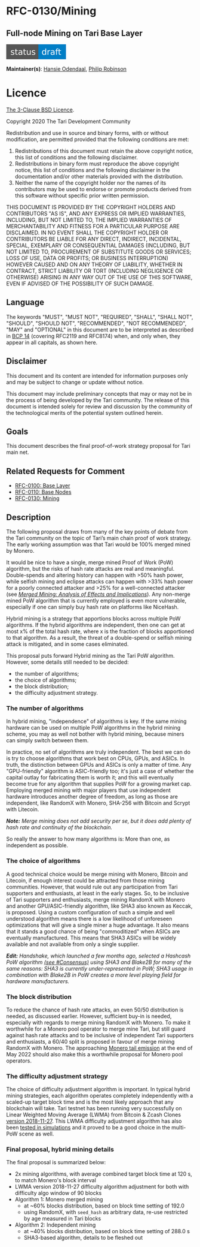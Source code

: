 # RFC-0130/Mining

## Full-node Mining on Tari Base Layer

![status: draft](theme/images/status-draft.svg)

**Maintainer(s)**: [Hansie Odendaal](https://github.com/hansieodendaal), [Philip Robinson](https://github.com/philipr-za)

# Licence

[ The 3-Clause BSD Licence](https://opensource.org/licenses/BSD-3-Clause).

Copyright 2020 The Tari Development Community

Redistribution and use in source and binary forms, with or without modification, are permitted provided that the
following conditions are met:

1. Redistributions of this document must retain the above copyright notice, this list of conditions and the following
   disclaimer.
2. Redistributions in binary form must reproduce the above copyright notice, this list of conditions and the following
   disclaimer in the documentation and/or other materials provided with the distribution.
3. Neither the name of the copyright holder nor the names of its contributors may be used to endorse or promote products
   derived from this software without specific prior written permission.

THIS DOCUMENT IS PROVIDED BY THE COPYRIGHT HOLDERS AND CONTRIBUTORS "AS IS", AND ANY EXPRESS OR IMPLIED WARRANTIES,
INCLUDING, BUT NOT LIMITED TO, THE IMPLIED WARRANTIES OF MERCHANTABILITY AND FITNESS FOR A PARTICULAR PURPOSE ARE
DISCLAIMED. IN NO EVENT SHALL THE COPYRIGHT HOLDER OR CONTRIBUTORS BE LIABLE FOR ANY DIRECT, INDIRECT, INCIDENTAL,
SPECIAL, EXEMPLARY OR CONSEQUENTIAL DAMAGES (INCLUDING, BUT NOT LIMITED TO, PROCUREMENT OF SUBSTITUTE GOODS OR
SERVICES; LOSS OF USE, DATA OR PROFITS; OR BUSINESS INTERRUPTION) HOWEVER CAUSED AND ON ANY THEORY OF LIABILITY,
WHETHER IN CONTRACT, STRICT LIABILITY OR TORT (INCLUDING NEGLIGENCE OR OTHERWISE) ARISING IN ANY WAY OUT OF THE USE OF
THIS SOFTWARE, EVEN IF ADVISED OF THE POSSIBILITY OF SUCH DAMAGE.

## Language

The keywords "MUST", "MUST NOT", "REQUIRED", "SHALL", "SHALL NOT", "SHOULD", "SHOULD NOT", "RECOMMENDED", 
"NOT RECOMMENDED", "MAY" and "OPTIONAL" in this document are to be interpreted as described in 
[BCP 14](https://tools.ietf.org/html/bcp14) (covering RFC2119 and RFC8174) when, and only when, they appear in all capitals, as 
shown here.

## Disclaimer

This document and its content are intended for information purposes only and may be subject to change or update
without notice.

This document may include preliminary concepts that may or may not be in the process of being developed by the Tari
community. The release of this document is intended solely for review and discussion by the community of the
technological merits of the potential system outlined herein.

## Goals

This document describes the final proof-of-work strategy proposal for Tari main net.

## Related Requests for Comment

* [RFC-0100: Base Layer](RFC-0100_BaseLayer.md)
* [RFC-0110: Base Nodes](RFC-0110_BaseNodes.md)
* [RFC-0130: Mining](RFC-0130_Mining.md)

## Description

The following proposal draws from many of the key points of debate from the Tari community on the topic of Tari’s
main chain proof of work strategy. The early working assumption was that Tari would be 100% merged mined by Monero.

It would be nice to have a single, merge mined Proof of Work (PoW) algorithm, but the risks of hash rate attacks are 
real and meaningful. Double-spends and altering history can happen with >50% hash power, while selfish mining and 
eclipse attacks can happen with >33% hash power for a poorly connected attacker and >25% for a well-connected attacker 
(see [_Merged Mining: Analysis of Effects and Implications_](http://repositum.tuwien.ac.at/obvutwhs/download/pdf/2315652)).
Any non-merge mined PoW algorithm that is currently employed is even more vulnerable, especially if one can simply buy
hash rate on platforms like NiceHash.

Hybrid mining is a strategy that apportions blocks across multiple PoW algorithms. If the hybrid algorithms are
independent, then one can get at most x% of the total hash rate, where x is the fraction of blocks apportioned to that
algorithm. As a result, the threat of a double-spend or selfish mining attack is mitigated, and in some cases
eliminated.

This proposal puts forward Hybrid mining as the Tari PoW algorithm. However, some details still needed to be decided:

* the number of algorithms;
* the choice of algorithms;
* the block distribution;
* the difficulty adjustment strategy.

### The number of algorithms

In hybrid mining, "independence" of algorithms is key. If the same mining hardware can be used on multiple PoW
algorithms in the hybrid mining scheme, you may as well not bother with hybrid mining, because miners can simply
switch between them.

In practice, no set of algorithms are truly independent. The best we can do is try to choose algorithms that work best
on CPUs, GPUs, and ASICs. In truth, the distinction between GPUs and ASICs is only a matter of time. Any "GPU-friendly"
algorithm is ASIC-friendly too; it's just a case of whether the capital outlay for fabricating them is worth it; and
this will eventually become true for any algorithm that supplies PoW for a growing market cap. Employing merged mining
with major players that use independent hardware introduces another degree of freedom, as long as those are independent,
like RandomX with Monero, SHA-256 with Bitcoin and Scrypt with Litecoin.

_**Note:** Merge mining does not add security per se, but it does add plenty of hash rate and continuity of the blockchain._

So really the answer to how many algorithms is: More than one, as independent as possible.

### The choice of algorithms

A good technical choice would be merge mining with Monero, Bitcoin and Litecoin, if enough interest could be
attracted from those mining communities. However, that would rule out any participation from Tari supporters and
enthusiasts, at least in the early stages. So, to be inclusive of Tari supporters and enthusiasts, merge mining RandomX
with Monero and another GPU/ASIC-friendly algorithm, like SHA3 also known as Keccak, is proposed. Using a custom
configuration of such a simple and well understood algorithm means there is a low likelihood of unforeseen optimizations
that will give a single miner a huge advantage. It also means that it stands a good chance of being "commoditized" when 
ASICs are eventually manufactured. This means that SHA3 ASICs will be widely available and not available from only a 
single supplier.

_**Edit:** Handshake, which launched a few months ago, selected a Hashcash PoW algorithm
[(see #Consensus)](https://handshake.org/files/handshake.txt) using SHA3 and Blake2B for many of the same reasons:
SHA3 is currently under-represented in PoW; SHA3 usage in combination with Blake2B in PoW creates a more level playing
field for hardware manufacturers._

### The block distribution

To reduce the chance of hash rate attacks, an even 50/50 distribution is needed, as discussed earlier. However,
sufficient buy-in is needed, especially with regards to merge mining RandomX with Monero. To make it worthwhile for a
Monero pool operator to merge mine Tari, but still guard against hash rate attacks and to be inclusive of independent
Tari supporters and enthusiasts, a 60/40 split is proposed in favour of merge mining RandomX with Monero. The
approaching [Monero tail emission](https://web.getmonero.org/resources/moneropedia/tail-emission.html) at the end of May
2022 should also make this a worthwhile proposal for Monero pool operators.

### The difficulty adjustment strategy

The choice of difficulty adjustment algorithm is important. In typical hybrid mining strategies, each algorithm operates
completely independently with a scaled-up target block time and is the most likely approach that any blockchain will
take. Tari testnet has been running very successfully on Linear Weighted Moving Average (LWMA) from Bitcoin & Zcash
Clones [version 2018-11-27](https://github.com/zawy12/difficulty-algorithms/issues/3#issuecomment-442129791). This LWMA
difficulty adjustment algorithm has also been
[tested in simulations](https://github.com/tari-labs/modelling/tree/master/scenarios/multi_pow_01) and it proved to be a
good choice in the multi-PoW scene as well.

### Final proposal, hybrid mining details

The final proposal is summarized below:

- 2x mining algorithms, with average combined target block time at 120 s, to match Monero's block interval
- LWMA version 2018-11-27 difficulty algorithm adjustment for both with difficulty algo window of 90 blocks
- Algorithm 1: Monero merged mining
  - at ~60% blocks distribution, based on block time setting of 192.0
  - using RandomX, with `seed_hash` as arbitrary data, re-use restricted by age measured in Tari blocks
- Algorithm 2: Independent mining
  - at ~40% blocks distribution, based on block time setting of 288.0 s
  - SHA3-based algorithm, details to be fleshed out